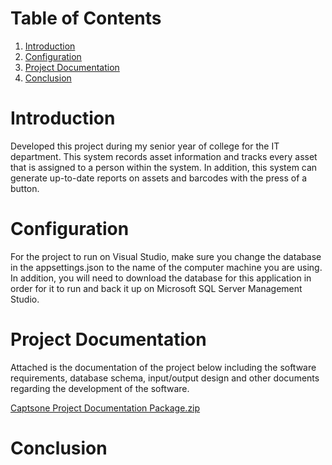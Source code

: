 # Table of Contents
1. [Introduction](2024AMS/main/README.md#Introduction)
2. [Configuration](2024AMS/README.md#Configuration)
3. [Project Documentation](2024AMS/README.md#ProjectDocumentation)
4. [Conclusion](2024AMS/README.md#Conclusion)

# Introduction

Developed this project during my senior year of college for the IT department. This system records asset information and tracks every asset that is assigned to a person within the system. 
In addition, this system can generate up-to-date reports on assets and barcodes with the press of a button. 

# Configuration

For the project to run on Visual Studio, make sure you change the database in the appsettings.json to the name of the computer machine you are using. 
In addition, you will need to download the database for this application in order for it to run and back it up on Microsoft SQL Server Management Studio. 

# Project Documentation
Attached is the documentation of the project below including the software requirements, database schema, input/output design and other documents regarding the development of the software.

[Captsone Project Documentation Package.zip](https://github.com/user-attachments/files/16853307/Captsone.Project.Documentation.Package.zip)

# Conclusion
